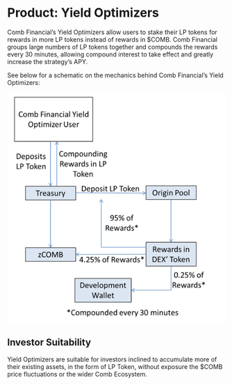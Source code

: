 # Product: Yield Optimizers

Comb Financial’s Yield Optimizers allow users to stake their LP tokens for rewards in more LP tokens instead of rewards in $COMB. Comb Financial groups large numbers of LP tokens together and compounds the rewards every 30 minutes, allowing compound interest to take effect and greatly increase the strategy’s APY.

See below for a schematic on the mechanics behind Comb Financial’s Yield Optimizers:

![](<../../../.gitbook/assets/image (33).png>)

## Investor Suitability

Yield Optimizers are suitable for investors inclined to accumulate more of their existing assets, in the form of LP Token, without exposure the $COMB price fluctuations or the wider Comb Ecosystem.
